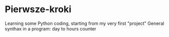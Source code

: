 # Pierwsze-kroki
Learning some Python coding, starting from my very first "project" 
General synthax in a program: day to hours counter
